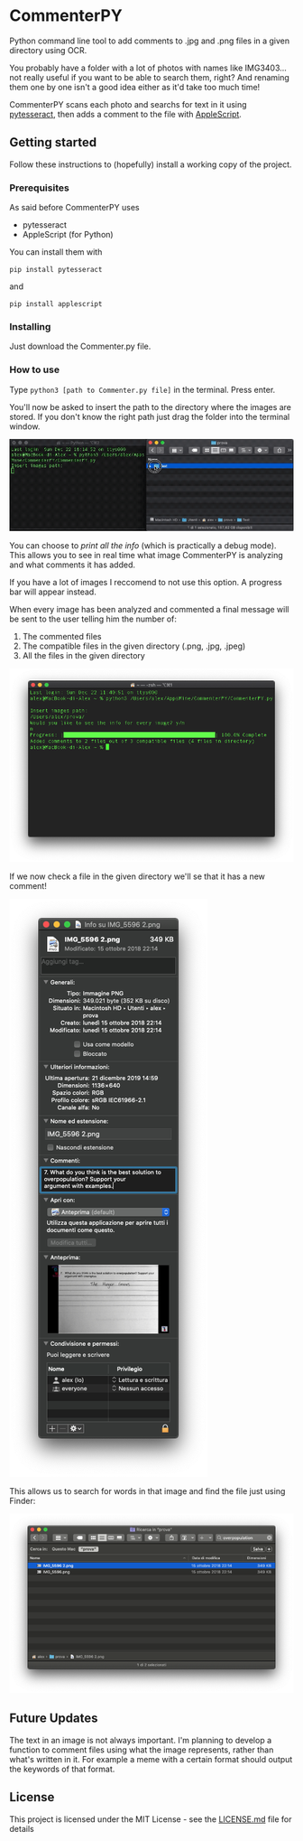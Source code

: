 # CommenterPY

Python command line tool to add comments to .jpg and .png files in a given directory using OCR.

You probably have a folder with a lot of photos with names like IMG3403... not really useful if you want to be able to search them, right? And renaming them one by one isn't a good idea either as it'd take too much time!

CommenterPY scans each photo and searchs for text in it using [pytesseract](https://pypi.org/project/pytesseract/ "Pytesseract"), then adds a comment to the file with [AppleScript](https://en.wikipedia.org/wiki/AppleScript).

## Getting started
Follow these instructions to (hopefully) install a working copy of the project.
### Prerequisites
As said before CommenterPY uses

* pytesseract
* AppleScript (for Python)

You can install them with
```
pip install pytesseract
```
and 
```
pip install applescript
```

### Installing
Just download the Commenter.py file.

### How to use
Type ```python3 [path to Commenter.py file]``` in the terminal. Press enter.

You'll now be asked to insert the path to the directory where the images are stored. If you don't know the right path just drag the folder into the terminal window.

![Terminal Screenshot](https://github.com/AlexPerathoner/CommenterPY/blob/master/Screens/pathTerminal.gif?raw=true)

You can choose to *print all the info* (which is practically a debug mode). This allows you to see in real time what image CommenterPY is analyzing and what comments it has added.

If you have a lot of images I reccomend to not use this option. A progress bar will appear instead.

When every image has been analyzed and commented a final message will be sent to the user telling him the number of:

1. The commented files
2. The compatible files in the given directory (.png, .jpg, .jpeg)
3. All the files in the given directory

![Terminal Screenshot](https://github.com/AlexPerathoner/CommenterPY/blob/master/Screens/termfinal.png?raw=true)

If we now check a file in the given directory we'll se that it has a new comment!

![Info Screenshot](https://github.com/AlexPerathoner/CommenterPY/blob/master/Screens/info.png?raw=true)

This allows us to search for words in that image and find the file just using Finder:

![Finder Screenshot](https://github.com/AlexPerathoner/CommenterPY/blob/master/Screens/search.png?raw=true)

## Future Updates
The text in an image is not always important. I'm planning to develop a function to comment files using what the image represents, rather than what's written in it. For example a meme with a certain format should output the keywords of that format.

## License

This project is licensed under the MIT License - see the [LICENSE.md](LICENSE.md) file for details
